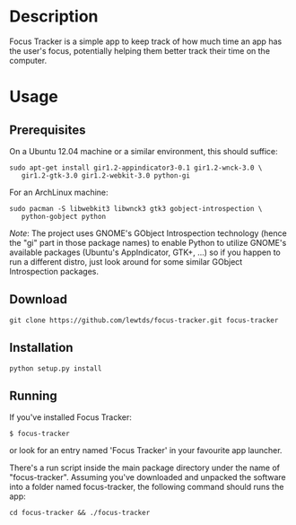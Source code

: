 # Description #

Focus Tracker is a simple app to keep track of how much time an app has
the user's focus, potentially helping them better track their time on the 
computer.

# Usage #

## Prerequisites ##

On a Ubuntu 12.04 machine or a similar environment, this should suffice:
    
    sudo apt-get install gir1.2-appindicator3-0.1 gir1.2-wnck-3.0 \
       gir1.2-gtk-3.0 gir1.2-webkit-3.0 python-gi

For an ArchLinux machine:

    sudo pacman -S libwebkit3 libwnck3 gtk3 gobject-introspection \
       python-gobject python

_Note_: The project uses GNOME's GObject Introspection technology (hence the "gi"
part in those package names) to enable Python to utilize GNOME's available
packages (Ubuntu's AppIndicator, GTK+, ...) so if you happen to run a different
distro, just look around for some similar GObject Introspection packages.

## Download ##

    git clone https://github.com/lewtds/focus-tracker.git focus-tracker

## Installation ##

    python setup.py install

## Running ##

If you've installed Focus Tracker:

    $ focus-tracker
    
or look for an entry named 'Focus Tracker' in your favourite app launcher.

There's a run script inside the main package directory under the name of
"focus-tracker". Assuming you've downloaded and unpacked the software
into a folder named focus-tracker, the following command should runs the app:

    cd focus-tracker && ./focus-tracker

